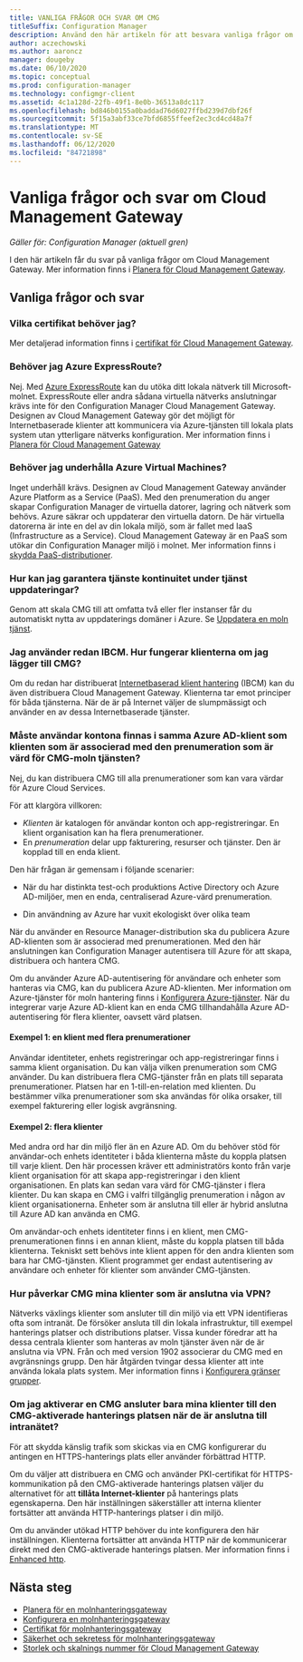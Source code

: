 ```yaml
---
title: VANLIGA FRÅGOR OCH SVAR OM CMG
titleSuffix: Configuration Manager
description: Använd den här artikeln för att besvara vanliga frågor om Cloud Management Gateway
author: aczechowski
ms.author: aaroncz
manager: dougeby
ms.date: 06/10/2020
ms.topic: conceptual
ms.prod: configuration-manager
ms.technology: configmgr-client
ms.assetid: 4c1a128d-22fb-49f1-8e0b-36513a8dc117
ms.openlocfilehash: bd846b0155a0baddad76d6027ffbd239d7dbf26f
ms.sourcegitcommit: 5f15a3abf33ce7bfd6855ffeef2ec3cd4cd48a7f
ms.translationtype: MT
ms.contentlocale: sv-SE
ms.lasthandoff: 06/12/2020
ms.locfileid: "84721898"
---
```

# <a name="frequently-asked-questions-about-the-cloud-management-gateway"></a>Vanliga frågor och svar om Cloud Management Gateway

*Gäller för: Configuration Manager (aktuell gren)*

I den här artikeln får du svar på vanliga frågor om Cloud Management Gateway. Mer information finns i [Planera för Cloud Management Gateway](plan-cloud-management-gateway.md).

## <a name="frequently-asked-questions"></a>Vanliga frågor och svar

### <a name="what-certificates-do-i-need"></a>Vilka certifikat behöver jag?

Mer detaljerad information finns i [certifikat för Cloud Management Gateway](certificates-for-cloud-management-gateway.md).

### <a name="do-i-need-azure-expressroute"></a>Behöver jag Azure ExpressRoute?

Nej. Med [Azure ExpressRoute](/azure/expressroute/expressroute-introduction) kan du utöka ditt lokala nätverk till Microsoft-molnet. ExpressRoute eller andra sådana virtuella nätverks anslutningar krävs inte för den Configuration Manager Cloud Management Gateway. Designen av Cloud Management Gateway gör det möjligt för Internetbaserade klienter att kommunicera via Azure-tjänsten till lokala plats system utan ytterligare nätverks konfiguration. Mer information finns i [Planera för Cloud Management Gateway](plan-cloud-management-gateway.md)

<!-- SCCMDocs#1659 -->

### <a name="do-i-need-to-maintain-the-azure-virtual-machines"></a>Behöver jag underhålla Azure Virtual Machines?

Inget underhåll krävs. Designen av Cloud Management Gateway använder Azure Platform as a Service (PaaS). Med den prenumeration du anger skapar Configuration Manager de virtuella datorer, lagring och nätverk som behövs. Azure säkrar och uppdaterar den virtuella datorn. De här virtuella datorerna är inte en del av din lokala miljö, som är fallet med IaaS (Infrastructure as a Service). Cloud Management Gateway är en PaaS som utökar din Configuration Manager miljö i molnet. Mer information finns i [skydda PaaS-distributioner](/azure/security/security-paas-deployments).

### <a name="how-can-i-ensure-service-continuity-during-service-updates"></a>Hur kan jag garantera tjänste kontinuitet under tjänst uppdateringar?

Genom att skala CMG till att omfatta två eller fler instanser får du automatiskt nytta av uppdaterings domäner i Azure. Se [Uppdatera en moln tjänst](/azure/cloud-services/cloud-services-update-azure-service).

### <a name="im-already-using-ibcm-if-i-add-cmg-how-do-clients-behave"></a>Jag använder redan IBCM. Hur fungerar klienterna om jag lägger till CMG?

Om du redan har distribuerat [Internetbaserad klient hantering](../plan-internet-based-client-management.md) (IBCM) kan du även distribuera Cloud Management Gateway. Klienterna tar emot principer för båda tjänsterna. När de är på Internet väljer de slumpmässigt och använder en av dessa Internetbaserade tjänster.

### <a name="do-the-user-accounts-have-to-be-in-the-same-azure-ad-tenant-as-the-tenant-associated-with-the-subscription-that-hosts-the-cmg-cloud-service"></a><a name="bkmk_tenant"></a>Måste användar kontona finnas i samma Azure AD-klient som klienten som är associerad med den prenumeration som är värd för CMG-moln tjänsten?
<!--SCCMDocs-pr issue #2873-->
Nej, du kan distribuera CMG till alla prenumerationer som kan vara värdar för Azure Cloud Services.

För att klargöra villkoren:

- _Klienten_ är katalogen för användar konton och app-registreringar. En klient organisation kan ha flera prenumerationer.
- En _prenumeration_ delar upp fakturering, resurser och tjänster. Den är kopplad till en enda klient.

Den här frågan är gemensam i följande scenarier:  

- När du har distinkta test-och produktions Active Directory och Azure AD-miljöer, men en enda, centraliserad Azure-värd prenumeration.

- Din användning av Azure har vuxit ekologiskt över olika team

När du använder en Resource Manager-distribution ska du publicera Azure AD-klienten som är associerad med prenumerationen. Med den här anslutningen kan Configuration Manager autentisera till Azure för att skapa, distribuera och hantera CMG.  

Om du använder Azure AD-autentisering för användare och enheter som hanteras via CMG, kan du publicera Azure AD-klienten. Mer information om Azure-tjänster för moln hantering finns i [Konfigurera Azure-tjänster](../../../servers/deploy/configure/azure-services-wizard.md). När du integrerar varje Azure AD-klient kan en enda CMG tillhandahålla Azure AD-autentisering för flera klienter, oavsett värd platsen.

#### <a name="example-1-one-tenant-with-multiple-subscriptions"></a>Exempel 1: en klient med flera prenumerationer

Användar identiteter, enhets registreringar och app-registreringar finns i samma klient organisation. Du kan välja vilken prenumeration som CMG använder. Du kan distribuera flera CMG-tjänster från en plats till separata prenumerationer. Platsen har en 1-till-en-relation med klienten. Du bestämmer vilka prenumerationer som ska användas för olika orsaker, till exempel fakturering eller logisk avgränsning.

#### <a name="example-2-multiple-tenants"></a>Exempel 2: flera klienter

Med andra ord har din miljö fler än en Azure AD. Om du behöver stöd för användar-och enhets identiteter i båda klienterna måste du koppla platsen till varje klient. Den här processen kräver ett administratörs konto från varje klient organisation för att skapa app-registreringar i den klient organisationen. En plats kan sedan vara värd för CMG-tjänster i flera klienter. Du kan skapa en CMG i valfri tillgänglig prenumeration i någon av klient organisationerna. Enheter som är anslutna till eller är hybrid anslutna till Azure AD kan använda en CMG.

Om användar-och enhets identiteter finns i en klient, men CMG-prenumerationen finns i en annan klient, måste du koppla platsen till båda klienterna. Tekniskt sett behövs inte klient appen för den andra klienten som bara har CMG-tjänsten. Klient programmet ger endast autentisering av användare och enheter för klienter som använder CMG-tjänsten.<!-- SCCMDocs#1902 -->

### <a name="how-does-cmg-affect-my-clients-connected-via-vpn"></a>Hur påverkar CMG mina klienter som är anslutna via VPN?

Nätverks växlings klienter som ansluter till din miljö via ett VPN identifieras ofta som intranät. De försöker ansluta till din lokala infrastruktur, till exempel hanterings platser och distributions platser. Vissa kunder föredrar att ha dessa centrala klienter som hanteras av moln tjänster även när de är anslutna via VPN. Från och med version 1902 associerar du CMG med en avgränsnings grupp. Den här åtgärden tvingar dessa klienter att inte använda lokala plats system. Mer information finns i [Konfigurera gränser grupper](setup-cloud-management-gateway.md#configure-boundary-groups).

### <a name="if-i-enable-a-cmg-will-my-clients-only-connect-to-the-cmg-enabled-management-point-when-theyre-connected-to-the-intranet"></a>Om jag aktiverar en CMG ansluter bara mina klienter till den CMG-aktiverade hanterings platsen när de är anslutna till intranätet?

För att skydda känslig trafik som skickas via en CMG konfigurerar du antingen en HTTPS-hanterings plats eller använder förbättrad HTTP.

Om du väljer att distribuera en CMG och använder PKI-certifikat för HTTPS-kommunikation på den CMG-aktiverade hanterings platsen väljer du alternativet för att **tillåta Internet-klienter** på hanterings plats egenskaperna. Den här inställningen säkerställer att interna klienter fortsätter att använda HTTP-hanterings platser i din miljö.

Om du använder utökad HTTP behöver du inte konfigurera den här inställningen. Klienterna fortsätter att använda HTTP när de kommunicerar direkt med den CMG-aktiverade hanterings platsen. Mer information finns i [Enhanced http](../../../plan-design/hierarchy/enhanced-http.md).

## <a name="next-steps"></a>Nästa steg

- [Planera för en molnhanteringsgateway](plan-cloud-management-gateway.md)
- [Konfigurera en molnhanteringsgateway](setup-cloud-management-gateway.md)
- [Certifikat för molnhanteringsgateway](certificates-for-cloud-management-gateway.md)
- [Säkerhet och sekretess för molnhanteringsgateway](security-and-privacy-for-cloud-management-gateway.md)
- [Storlek och skalnings nummer för Cloud Management Gateway](../../../plan-design/configs/size-and-scale-numbers.md#bkmk_cmg)

